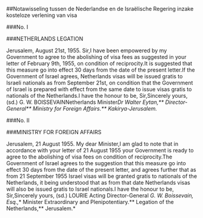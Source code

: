 <meta http-equiv='Content-Type' content='text/html; charset=utf-8' />

##Notawisseling tussen de Nederlandse en de Israëlische Regering inzake kosteloze verlening van visa

###No. I 

###NETHERLANDS LEGATION

Jerusalem, August 21st, 1955. Sir,I have been empowered by my Government to agree to the abolishing of visa fees as suggested in your letter of February 9th, 1955, on condition of reciprocity.It is suggested that this measure go into effect 30 days from the date of the present letter.If the Government of Israel agrees, Netherlands visas will be issued gratis to Israeli nationals as from September 21st, on condition that the Government of Israel is prepared with effect from the same date to issue visas gratis to nationals of the Netherlands.I have the honour to be, Sir,Sincerely yours, (sd.) G. W. BOISSEVAINNetherlands Minister*Dr Walter Eytan,** Director-General** Ministry for Foreign Affairs.** Kakirya-Jerusalem.*

###No. II 

###MINISTRY FOR FOREIGN AFFAIRS

Jerusalem, 21 August 1955. My dear Minister,I am glad to note that in accordance with your letter of 21 August 1955 your Government is ready to agree to the abolishing of visa fees on condition of reciprocity.The Government of Israel agrees to the suggestion that this measure go into effect 30 days from the date of the present letter, and agrees further that as from 21 September 1955 Israel visas will be granted gratis to nationals of the Netherlands, it being understood that as from that date Netherlands visas will also be issued gratis to Israel nationals.I have the honour to be, Sir,Sincerely yours, (sd.) LOURIE Acting Director-General *G. W. Boissevain, Esq.,** Minister Extraordinary and Plenipotentiary.** Legation of the Netherlands,** Jerusalem.*
